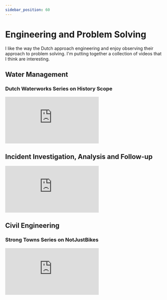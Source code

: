 ```yaml
---
sidebar_position: 60
---
```


# Engineering and Problem Solving

I like the way the Dutch approach engineering and enjoy observing their approach to problem solving. I'm putting together a collection of videos that I think are interesting.

## Water Management

### Dutch Waterworks Series on History Scope

<iframe class="youtube-video"  src="https://www.youtube.com/embed/videoseries?list=PLSxw_OLJxQj3VeMHA6LtJtNym0Jh-t5Pc" title="YouTube video player" frameborder="0" allow="accelerometer; autoplay; clipboard-write; encrypted-media; gyroscope; picture-in-picture; web-share" allowfullscreen></iframe>

## Incident Investigation, Analysis and Follow-up

<iframe class="youtube-video"  src="https://www.youtube.com/embed/LJevke4_i5Y" title="YouTube video player" frameborder="0" allow="accelerometer; autoplay; clipboard-write; encrypted-media; gyroscope; picture-in-picture; web-share" allowfullscreen></iframe>

## Civil Engineering

### Strong Towns Series on NotJustBikes

<iframe class="youtube-video"  src="https://www.youtube.com/embed/videoseries?list=PLJp5q-R0lZ0_FCUbeVWK6OGLN69ehUTVa" title="YouTube video player" frameborder="0" allow="accelerometer; autoplay; clipboard-write; encrypted-media; gyroscope; picture-in-picture; web-share" allowfullscreen></iframe>
